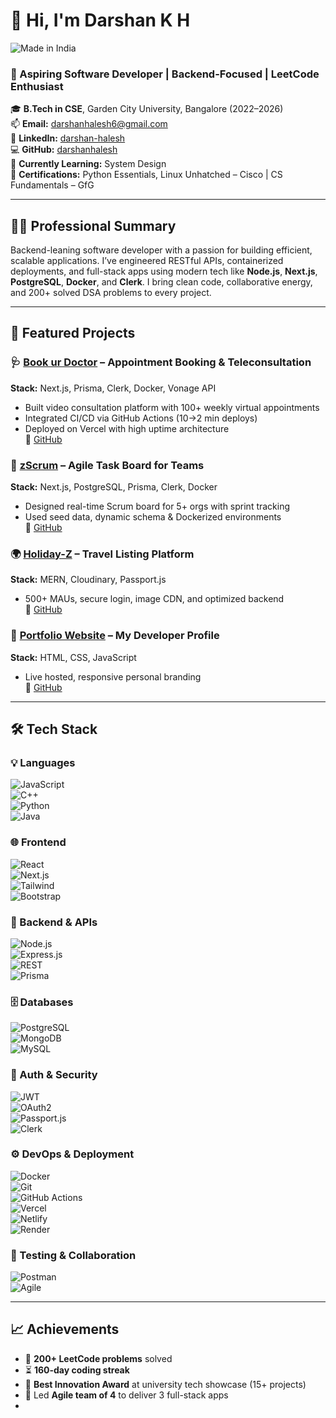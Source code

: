 # 👋 Hi, I'm Darshan K H  
![Made in India](https://img.shields.io/badge/Made%20in-%F0%9F%87%AE%F0%9F%87%B3-orange)

### 🚀 Aspiring Software Developer | Backend-Focused | LeetCode Enthusiast

🎓 **B.Tech in CSE**, Garden City University, Bangalore (2022–2026)  
📫 **Email:** [darshanhalesh6@gmail.com](mailto:darshanhalesh6@gmail.com)  
🔗 **LinkedIn:** [darshan-halesh](https://www.linkedin.com/in/darshan-halesh-021047260)  
💻 **GitHub:** [darshanhalesh](https://github.com/darshanhalesh)  
🧠 **Currently Learning:** System Design  
🧪 **Certifications:** Python Essentials, Linux Unhatched – Cisco | CS Fundamentals – GfG  

---

## 🧑‍💻 Professional Summary

Backend-leaning software developer with a passion for building efficient, scalable applications. I’ve engineered RESTful APIs, containerized deployments, and full-stack apps using modern tech like **Node.js**, **Next.js**, **PostgreSQL**, **Docker**, and **Clerk**. I bring clean code, collaborative energy, and 200+ solved DSA problems to every project.

---

## 🚀 Featured Projects

### 🩺 [Book ur Doctor](https://book-my-doctor-nu.vercel.app) – Appointment Booking & Teleconsultation  
**Stack:** Next.js, Prisma, Clerk, Docker, Vonage API  
- Built video consultation platform with 100+ weekly virtual appointments  
- Integrated CI/CD via GitHub Actions (10→2 min deploys)  
- Deployed on Vercel with high uptime architecture  
🔗 [GitHub](https://github.com/darshanhalesh/book-my-doctor)

### 🧩 [zScrum](https://zscrum-orpin.vercel.app) – Agile Task Board for Teams  
**Stack:** Next.js, PostgreSQL, Prisma, Clerk, Docker  
- Designed real-time Scrum board for 5+ orgs with sprint tracking  
- Used seed data, dynamic schema & Dockerized environments  
🔗 [GitHub](https://github.com/darshanhalesh/zscrum)

### 🌍 [Holiday-Z](https://holiday-z.onrender.com/listings) – Travel Listing Platform  
**Stack:** MERN, Cloudinary, Passport.js  
- 500+ MAUs, secure login, image CDN, and optimized backend  
🔗 [GitHub](https://github.com/darshanhalesh/holiday-z)

### 💼 [Portfolio Website](https://darshan-k-h.netlify.app) – My Developer Profile  
**Stack:** HTML, CSS, JavaScript  
- Live hosted, responsive personal branding  
🔗 [GitHub](https://github.com/darshanhalesh/portfolio)

---

## 🛠️ Tech Stack

### 💡 Languages  
![JavaScript](https://img.shields.io/badge/JavaScript-F7DF1E?style=flat&logo=javascript&logoColor=black)  
![C++](https://img.shields.io/badge/C++-00599C?style=flat&logo=c%2B%2B&logoColor=white)  
![Python](https://img.shields.io/badge/Python-3776AB?style=flat&logo=python&logoColor=white)  
![Java](https://img.shields.io/badge/Java-ED8B00?style=flat&logo=java&logoColor=white)

### 🌐 Frontend  
![React](https://img.shields.io/badge/React-20232A?style=flat&logo=react&logoColor=61DAFB)  
![Next.js](https://img.shields.io/badge/Next.js-000000?style=flat&logo=next.js&logoColor=white)  
![Tailwind](https://img.shields.io/badge/Tailwind_CSS-06B6D4?style=flat&logo=tailwind-css&logoColor=white)  
![Bootstrap](https://img.shields.io/badge/Bootstrap-7952B3?style=flat&logo=bootstrap&logoColor=white)

### 🔧 Backend & APIs  
![Node.js](https://img.shields.io/badge/Node.js-339933?style=flat&logo=node.js&logoColor=white)  
![Express.js](https://img.shields.io/badge/Express.js-000000?style=flat&logo=express&logoColor=white)  
![REST](https://img.shields.io/badge/REST-API-lightgrey?style=flat&logo=apachespark&logoColor=black)  
![Prisma](https://img.shields.io/badge/Prisma-2D3748?style=flat&logo=prisma&logoColor=white)

### 🗄️ Databases  
![PostgreSQL](https://img.shields.io/badge/PostgreSQL-336791?style=flat&logo=postgresql&logoColor=white)  
![MongoDB](https://img.shields.io/badge/MongoDB-47A248?style=flat&logo=mongodb&logoColor=white)  
![MySQL](https://img.shields.io/badge/MySQL-4479A1?style=flat&logo=mysql&logoColor=white)

### 🔐 Auth & Security  
![JWT](https://img.shields.io/badge/JWT-000000?style=flat&logo=jsonwebtokens&logoColor=white)  
![OAuth2](https://img.shields.io/badge/OAuth2-3A3A3A?style=flat&logo=oauth&logoColor=white)  
![Passport.js](https://img.shields.io/badge/Passport.js-34E27A?style=flat&logo=passport&logoColor=white)  
![Clerk](https://img.shields.io/badge/Clerk-000000?style=flat&logo=clerk&logoColor=white)

### ⚙️ DevOps & Deployment  
![Docker](https://img.shields.io/badge/Docker-2496ED?style=flat&logo=docker&logoColor=white)  
![Git](https://img.shields.io/badge/Git-F05032?style=flat&logo=git&logoColor=white)  
![GitHub Actions](https://img.shields.io/badge/GitHub_Actions-2088FF?style=flat&logo=github-actions&logoColor=white)  
![Vercel](https://img.shields.io/badge/Vercel-000000?style=flat&logo=vercel&logoColor=white)  
![Netlify](https://img.shields.io/badge/Netlify-00C7B7?style=flat&logo=netlify&logoColor=white)  
![Render](https://img.shields.io/badge/Render-46E3B7?style=flat&logo=render&logoColor=black)

### 🧪 Testing & Collaboration  
![Postman](https://img.shields.io/badge/Postman-FF6C37?style=flat&logo=postman&logoColor=white)  
![Agile](https://img.shields.io/badge/Agile-0052CC?style=flat&logo=jira&logoColor=white)

---

## 📈 Achievements

- 🧠 **200+ LeetCode problems** solved  
- ⏳ **160-day coding streak**  
- 🥇 **Best Innovation Award** at university tech showcase (15+ projects)  
- 🧩 Led **Agile team of 4** to deliver 3 full-stack apps
- 

